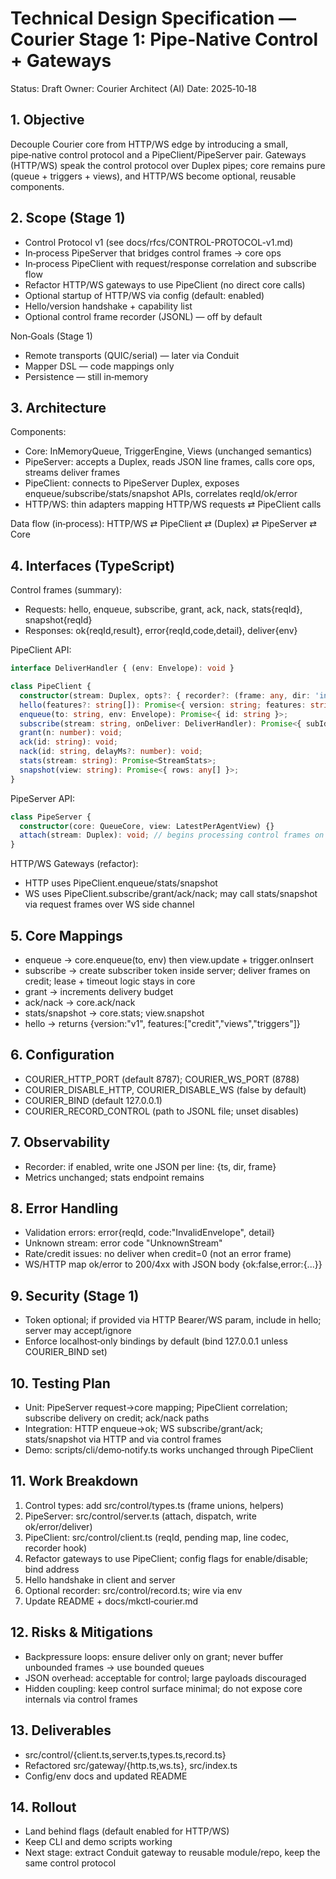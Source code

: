 # Technical Design Specification — Courier Stage 1: Pipe‑Native Control + Gateways

Status: Draft
Owner: Courier Architect (AI)
Date: 2025‑10‑18

## 1. Objective

Decouple Courier core from HTTP/WS edge by introducing a small, pipe‑native control protocol and a PipeClient/PipeServer pair. Gateways (HTTP/WS) speak the control protocol over Duplex pipes; core remains pure (queue + triggers + views), and HTTP/WS become optional, reusable components.

## 2. Scope (Stage 1)

- Control Protocol v1 (see docs/rfcs/CONTROL-PROTOCOL-v1.md)
- In‑process PipeServer that bridges control frames → core ops
- In‑process PipeClient with request/response correlation and subscribe flow
- Refactor HTTP/WS gateways to use PipeClient (no direct core calls)
- Optional startup of HTTP/WS via config (default: enabled)
- Hello/version handshake + capability list
- Optional control frame recorder (JSONL) — off by default

Non‑Goals (Stage 1)
- Remote transports (QUIC/serial) — later via Conduit
- Mapper DSL — code mappings only
- Persistence — still in‑memory

## 3. Architecture

Components:
- Core: InMemoryQueue, TriggerEngine, Views (unchanged semantics)
- PipeServer: accepts a Duplex, reads JSON line frames, calls core ops, streams deliver frames
- PipeClient: connects to PipeServer Duplex, exposes enqueue/subscribe/stats/snapshot APIs, correlates reqId/ok/error
- HTTP/WS: thin adapters mapping HTTP/WS requests ⇄ PipeClient calls

Data flow (in‑process):
HTTP/WS ⇄ PipeClient ⇄ (Duplex) ⇄ PipeServer ⇄ Core

## 4. Interfaces (TypeScript)

Control frames (summary):
- Requests: hello, enqueue, subscribe, grant, ack, nack, stats{reqId}, snapshot{reqId}
- Responses: ok{reqId,result}, error{reqId,code,detail}, deliver{env}

PipeClient API:
```ts
interface DeliverHandler { (env: Envelope): void }

class PipeClient {
  constructor(stream: Duplex, opts?: { recorder?: (frame: any, dir: 'in'|'out') => void }) {}
  hello(features?: string[]): Promise<{ version: string; features: string[] }>;
  enqueue(to: string, env: Envelope): Promise<{ id: string }>;
  subscribe(stream: string, onDeliver: DeliverHandler): Promise<{ subId: string }>;
  grant(n: number): void;
  ack(id: string): void;
  nack(id: string, delayMs?: number): void;
  stats(stream: string): Promise<StreamStats>;
  snapshot(view: string): Promise<{ rows: any[] }>;
}
```

PipeServer API:
```ts
class PipeServer {
  constructor(core: QueueCore, view: LatestPerAgentView) {}
  attach(stream: Duplex): void; // begins processing control frames on this stream
}
```

HTTP/WS Gateways (refactor):
- HTTP uses PipeClient.enqueue/stats/snapshot
- WS uses PipeClient.subscribe/grant/ack/nack; may call stats/snapshot via request frames over WS side channel

## 5. Core Mappings

- enqueue → core.enqueue(to, env) then view.update + trigger.onInsert
- subscribe → create subscriber token inside server; deliver frames on credit; lease + timeout logic stays in core
- grant → increments delivery budget
- ack/nack → core.ack/nack
- stats/snapshot → core.stats; view.snapshot
- hello → returns {version:"v1", features:["credit","views","triggers"]}

## 6. Configuration

- COURIER_HTTP_PORT (default 8787); COURIER_WS_PORT (8788)
- COURIER_DISABLE_HTTP, COURIER_DISABLE_WS (false by default)
- COURIER_BIND (default 127.0.0.1)
- COURIER_RECORD_CONTROL (path to JSONL file; unset disables)

## 7. Observability

- Recorder: if enabled, write one JSON per line: {ts, dir, frame}
- Metrics unchanged; stats endpoint remains

## 8. Error Handling

- Validation errors: error{reqId, code:"InvalidEnvelope", detail}
- Unknown stream: error code "UnknownStream"
- Rate/credit issues: no deliver when credit=0 (not an error frame)
- WS/HTTP map ok/error to 200/4xx with JSON body {ok:false,error:{...}}

## 9. Security (Stage 1)

- Token optional; if provided via HTTP Bearer/WS param, include in hello; server may accept/ignore
- Enforce localhost‑only bindings by default (bind 127.0.0.1 unless COURIER_BIND set)

## 10. Testing Plan

- Unit: PipeServer request→core mapping; PipeClient correlation; subscribe delivery on credit; ack/nack paths
- Integration: HTTP enqueue→ok; WS subscribe/grant/ack; stats/snapshot via HTTP and via control frames
- Demo: scripts/cli/demo‑notify.ts works unchanged through PipeClient

## 11. Work Breakdown

1) Control types: add src/control/types.ts (frame unions, helpers)
2) PipeServer: src/control/server.ts (attach, dispatch, write ok/error/deliver)
3) PipeClient: src/control/client.ts (reqId, pending map, line codec, recorder hook)
4) Refactor gateways to use PipeClient; config flags for enable/disable; bind address
5) Hello handshake in client and server
6) Optional recorder: src/control/record.ts; wire via env
7) Update README + docs/mkctl‑courier.md

## 12. Risks & Mitigations

- Backpressure loops: ensure deliver only on grant; never buffer unbounded frames → use bounded queues
- JSON overhead: acceptable for control; large payloads discouraged
- Hidden coupling: keep control surface minimal; do not expose core internals via control frames

## 13. Deliverables

- src/control/{client.ts,server.ts,types.ts,record.ts}
- Refactored src/gateway/{http.ts,ws.ts}, src/index.ts
- Config/env docs and updated README

## 14. Rollout

- Land behind flags (default enabled for HTTP/WS)
- Keep CLI and demo scripts working
- Next stage: extract Conduit gateway to reusable module/repo, keep the same control protocol

